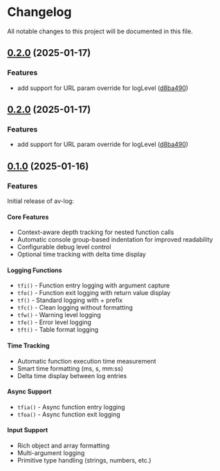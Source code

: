 # Changelog

All notable changes to this project will be documented in this file.

## [0.2.0](https://github.com/cascading-jox/av-log/compare/v0.1.0...v0.2.0) (2025-01-17)


### Features

* add support for URL param override for logLevel ([d8ba490](https://github.com/cascading-jox/av-log/commit/d8ba490d225c5d9978142a95da6266da0b404bc7))

## [0.2.0](https://github.com/cascading-jox/av-log/compare/v0.1.0...v0.2.0) (2025-01-17)

### Features

* add support for URL param override for logLevel ([d8ba490](https://github.com/cascading-jox/av-log/commit/d8ba490d225c5d9978142a95da6266da0b404bc7))

## [0.1.0](https://github.com/cascading-jox/av-log/commits/v0.1.0) (2025-01-16)

### Features

Initial release of av-log:

#### Core Features
* Context-aware depth tracking for nested function calls
* Automatic console group-based indentation for improved readability
* Configurable debug level control
* Optional time tracking with delta time display

#### Logging Functions
* `tfi()` - Function entry logging with argument capture
* `tfo()` - Function exit logging with return value display
* `tf()` - Standard logging with + prefix
* `tfc()` - Clean logging without formatting
* `tfw()` - Warning level logging
* `tfe()` - Error level logging
* `tft()` - Table format logging

#### Time Tracking
* Automatic function execution time measurement
* Smart time formatting (ms, s, mm:ss)
* Delta time display between log entries

#### Async Support
* `tfia()` - Async function entry logging
* `tfoa()` - Async function exit logging

#### Input Support
* Rich object and array formatting
* Multi-argument logging
* Primitive type handling (strings, numbers, etc.)

